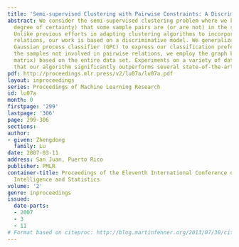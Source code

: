 ```yaml
---
title: 'Semi-supervised Clustering with Pairwise Constraints: A Discriminative Approach'
abstract: We consider the semi-supervised clustering problem where we know (with varying
  degree of certainty) that some sample pairs are (or are not) in the same class.
  Unlike previous efforts in adapting clustering algorithms to incorporate those pairwise
  relations, our work is based on a discriminative model. We generalize the standard
  Gaussian process classifier (GPC) to express our classification preference. To use
  the samples not involved in pairwise relations, we employ the graph kernels (covariance
  matrix) based on the entire data set. Experiments on a variety of data sets show
  that our algorithm significantly outperforms several state-of-the-art methods.
pdf: http://proceedings.mlr.press/v2/lu07a/lu07a.pdf
layout: inproceedings
series: Proceedings of Machine Learning Research
id: lu07a
month: 0
firstpage: '299'
lastpage: '306'
page: 299-306
sections: 
author:
- given: Zhengdong
  family: Lu
date: 2007-03-11
address: San Juan, Puerto Rico
publisher: PMLR
container-title: Proceedings of the Eleventh International Conference on Artificial
  Intelligence and Statistics
volume: '2'
genre: inproceedings
issued:
  date-parts:
  - 2007
  - 3
  - 11
# Format based on citeproc: http://blog.martinfenner.org/2013/07/30/citeproc-yaml-for-bibliographies/
---
```

